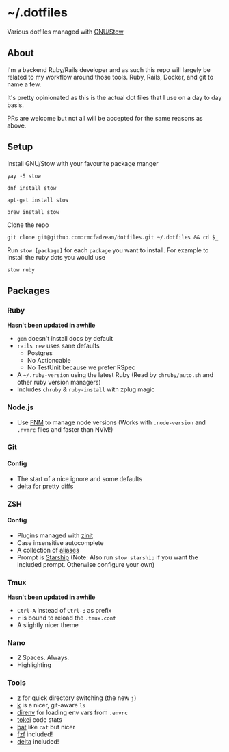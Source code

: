 # ~/.dotfiles

Various dotfiles managed with [GNU/Stow](https://www.gnu.org/software/stow/)

## About

I'm a backend Ruby/Rails developer and as such this repo will largely be related to my workflow around those tools. Ruby, Rails, Docker, and git to name a few.

It's pretty opinionated as this is the actual dot files that I use on a day to day basis.

PRs are welcome but not all will be accepted for the same reasons as above.

## Setup

Install GNU/Stow with your favourite package manger

```yay -S stow```

```dnf install stow```

```apt-get install stow```

```brew install stow```

Clone the repo

`git clone git@github.com:rmcfadzean/dotfiles.git ~/.dotfiles && cd $_`

Run `stow [package]` for each `package` you want to install. For example to install the ruby dots you would use

`stow ruby`

## Packages

### Ruby

**Hasn't been updated in awhile**

* `gem` doesn't install docs by default
* `rails new` uses sane defaults
  * Postgres
  * No Actioncable
  * No TestUnit because we prefer RSpec
* A `~/.ruby-version` using the latest Ruby (Read by `chruby/auto.sh` and other ruby version managers)
* Includes `chruby` & `ruby-install` with zplug magic

### Node.js

* Use [FNM](https://github.com/Schniz/fnm) to manage node versions (Works with `.node-version` and `.nvmrc` files and faster than NVM!)

### Git

#### Config

* The start of a nice ignore and some defaults
* [delta](https://github.com/dandavison/delta) for pretty diffs


### ZSH

#### Config

* Plugins managed with [zinit](https://github.com/zdharma/zinit)
* Case insensitive autocomplete
* A collection of [aliases](../blob/master/zsh/.zsh/aliases.zsh)
* Prompt is [Starship](https://starship.rs/) (Note: Also run `stow starship` if you want the included prompt. Otherwise configure your own)

### Tmux

**Hasn't been updated in awhile**

* `Ctrl-A` instead of `Ctrl-B` as prefix
* `r` is bound to reload the `.tmux.conf`
* A slightly nicer theme

### Nano

* 2 Spaces. Always.
* Highlighting

### Tools

* [z](https://github.com/rupa/z) for quick directory switching (the new `j`)
* [k](https://github.com/supercrabtree/k) is a nicer, git-aware `ls`
* [direnv](https://direnv.net/) for loading env vars from `.envrc`
* [tokei](https://github.com/XAMPPRocky/tokei) code stats
* [bat](https://github.com/sharkdp/bat) like `cat` but nicer
* [fzf](https://github.com/junegunn/fzf-bin) included!
* [delta](https://github.com/dandavison/delta) included!
